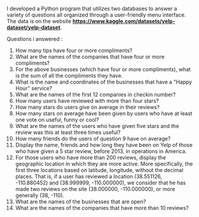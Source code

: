 I developed a Python program that utilizes two databases to answer a variety of questions all organized through a user-friendly menu interface. The data is on the website **https://www.kaggle.com/datasets/yelp-dataset/yelp-dataset**.

Questions i answered :

1. How many tips have four or more compliments?
2. What are the names of the companies that have four or more compliments?
3. For the above businesses (which have four or more compliments), what is the sum of all the compliments they have.
4. What is the name and coordinates of the businesses that have a "Happy Hour" service?
5. What are the names of the first 12 companies in checkin number?
6. How many users have reviewed with more than four stars?
7. How many stars do users give on average in their reviews?
8. How many stars on average have been given by users who have at least one vote on useful, funny or cool?
9. What are the names of the users who have given five stars and the review was this at least three times useful?
10. How many friends do the users of question 9 have on average?
11. Display the name, friends and how long they have been on Yelp of those who have given a 5 star review, before 2013, in operations in America.
12. For those users who have more than 200 reviews, display the geographic location in which they are more active. More specifically, the first three locations based on latitude, longitude, without the decimal places. That is, if a user has reviewed a location (38.551126, -110.880452) and (38.999999, -110.000000), we consider that he has made two reviews on the site (38.000000, -110.000000), or more generally (38, -110).
13. What are the names of the businesses that are open?
14. What are the names of the companies that have more than 10 reviews?
